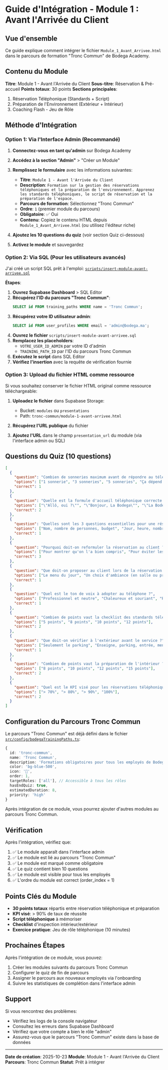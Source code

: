 # Guide d'Intégration - Module 1 : Avant l'Arrivée du Client

## Vue d'ensemble

Ce guide explique comment intégrer le fichier `Module_1_Avant_Arrivee.html` dans le parcours de formation "Tronc Commun" de Bodega Academy.

## Contenu du Module

**Titre**: Module 1 - Avant l'Arrivée du Client
**Sous-titre**: Réservation & Pré-accueil
**Points totaux**: 30 points
**Sections principales**:
1. Réservation Téléphonique (Standards + Script)
2. Préparation de l'Environnement (Extérieur + Intérieur)
3. Coaching Flash - Jeu de Rôle

## Méthode d'Intégration

### Option 1: Via l'Interface Admin (Recommandé)

1. **Connectez-vous en tant qu'admin** sur Bodega Academy
2. **Accédez à la section "Admin"** > "Créer un Module"
3. **Remplissez le formulaire** avec les informations suivantes:

   - **Titre**: `Module 1 - Avant l'Arrivée du Client`
   - **Description**: `Formation sur la gestion des réservations téléphoniques et la préparation de l'environnement. Apprenez les standards téléphoniques, le script de réservation et la préparation de l'espace.`
   - **Parcours de formation**: Sélectionnez "Tronc Commun"
   - **Ordre**: `1` (premier module du parcours)
   - **Obligatoire**: ✅ Oui
   - **Contenu**: Copiez le contenu HTML depuis `Module_1_Avant_Arrivee.html` (ou utilisez l'éditeur riche)

4. **Ajoutez les 10 questions du quiz** (voir section Quiz ci-dessous)

5. **Activez le module** et sauvegardez

### Option 2: Via SQL (Pour les utilisateurs avancés)

J'ai créé un script SQL prêt à l'emploi: [`scripts/insert-module-avant-arrivee.sql`](scripts/insert-module-avant-arrivee.sql)

**Étapes**:

1. **Ouvrez Supabase Dashboard** > SQL Editor
2. **Récupérez l'ID du parcours "Tronc Commun"**:
   ```sql
   SELECT id FROM training_paths WHERE name = 'Tronc Commun';
   ```
3. **Récupérez votre ID utilisateur admin**:
   ```sql
   SELECT id FROM user_profiles WHERE email = 'admin@bodega.ma';
   ```
4. **Ouvrez le fichier** `scripts/insert-module-avant-arrivee.sql`
5. **Remplacez les placeholders**:
   - `VOTRE_USER_ID_ADMIN` par votre ID d'admin
   - `TRAINING_PATH_ID` par l'ID du parcours Tronc Commun
6. **Exécutez le script** dans SQL Editor
7. **Vérifiez l'insertion** avec la requête de vérification fournie

### Option 3: Upload du fichier HTML comme ressource

Si vous souhaitez conserver le fichier HTML original comme ressource téléchargeable:

1. **Uploadez le fichier** dans Supabase Storage:
   - Bucket: `modules` ou `presentations`
   - Path: `tronc-commun/module-1-avant-arrivee.html`

2. **Récupérez l'URL publique** du fichier

3. **Ajoutez l'URL** dans le champ `presentation_url` du module (via l'interface admin ou SQL)

## Questions du Quiz (10 questions)

```json
[
  {
    "question": "Combien de sonneries maximum avant de répondre au téléphone ?",
    "options": ["1 sonnerie", "3 sonneries", "5 sonneries", "Ça dépend de la situation"],
    "correct": 1
  },
  {
    "question": "Quelle est la formule d'accueil téléphonique correcte ?",
    "options": ["\"Allô, oui ?\"", "\"Bonjour, La Bodega\"", "\"La Bodega, bonsoir, [Prénom] à votre service\"", "\"Restaurant La Bodega, que puis-je faire pour vous ?\""],
    "correct": 2
  },
  {
    "question": "Quelles sont les 3 questions essentielles pour une réservation ?",
    "options": ["Nom, nombre de personnes, budget", "Jour, heure, nombre de personnes", "Heure, régime alimentaire, occasion", "Nom, téléphone, adresse"],
    "correct": 1
  },
  {
    "question": "Pourquoi doit-on reformuler la réservation au client ?",
    "options": ["Pour montrer qu'on l'a bien compris", "Pour éviter les erreurs", "Pour confirmer tous les détails", "Toutes ces réponses"],
    "correct": 3
  },
  {
    "question": "Que doit-on proposer au client lors de la réservation ?",
    "options": ["Le menu du jour", "Un choix d'ambiance (en salle ou près de la scène)", "Une réduction", "Rien, juste prendre la réservation"],
    "correct": 1
  },
  {
    "question": "Quel est le ton de voix à adopter au téléphone ?",
    "options": ["Professionnel et neutre", "Chaleureux et souriant", "Rapide et efficace", "Formel et distant"],
    "correct": 1
  },
  {
    "question": "Combien de points vaut la checklist des standards téléphoniques ?",
    "options": ["5 points", "8 points", "10 points", "12 points"],
    "correct": 2
  },
  {
    "question": "Que doit-on vérifier à l'extérieur avant le service ?",
    "options": ["Seulement le parking", "Enseigne, parking, entrée, menu, plantes", "Uniquement l'enseigne", "Rien, l'extérieur n'est pas important"],
    "correct": 1
  },
  {
    "question": "Combien de points vaut la préparation de l'intérieur ?",
    "options": ["8 points", "10 points", "12 points", "15 points"],
    "correct": 2
  },
  {
    "question": "Quel est le KPI visé pour les réservations téléphoniques ?",
    "options": ["> 70%", "> 80%", "> 90%", "100%"],
    "correct": 2
  }
]
```

## Configuration du Parcours Tronc Commun

Le parcours "Tronc Commun" est déjà défini dans le fichier [`src/config/bodegaTrainingPaths.ts`](src/config/bodegaTrainingPaths.ts):

```typescript
{
  id: 'tronc-commun',
  name: 'Tronc Commun',
  description: 'Formations obligatoires pour tous les employés de Bodega Academy',
  color: 'bg-blue-500',
  icon: '🌟',
  order: 1,
  targetRoles: ['all'], // Accessible à tous les rôles
  hasEndQuiz: true,
  estimatedDuration: 8,
  priority: 'high'
}
```

Après intégration de ce module, vous pourrez ajouter d'autres modules au parcours Tronc Commun.

## Vérification

Après l'intégration, vérifiez que:

1. ✅ Le module apparaît dans l'interface admin
2. ✅ Le module est lié au parcours "Tronc Commun"
3. ✅ Le module est marqué comme obligatoire
4. ✅ Le quiz contient bien 10 questions
5. ✅ Le module est visible pour tous les employés
6. ✅ L'ordre du module est correct (order_index = 1)

## Points Clés du Module

- **30 points totaux** répartis entre réservation téléphonique et préparation
- **KPI visé**: > 90% de taux de réussite
- **Script téléphonique** à mémoriser
- **Checklist** d'inspection intérieur/extérieur
- **Exercice pratique**: Jeu de rôle téléphonique (10 minutes)

## Prochaines Étapes

Après l'intégration de ce module, vous pouvez:

1. Créer les modules suivants du parcours Tronc Commun
2. Configurer le quiz de fin de parcours
3. Assigner le parcours aux nouveaux employés via l'onboarding
4. Suivre les statistiques de complétion dans l'interface admin

## Support

Si vous rencontrez des problèmes:
- Vérifiez les logs de la console navigateur
- Consultez les erreurs dans Supabase Dashboard
- Vérifiez que votre compte a bien le rôle "admin"
- Assurez-vous que le parcours "Tronc Commun" existe dans la base de données

---

**Date de création**: 2025-10-23
**Module**: Module 1 - Avant l'Arrivée du Client
**Parcours**: Tronc Commun
**Statut**: Prêt à intégrer

